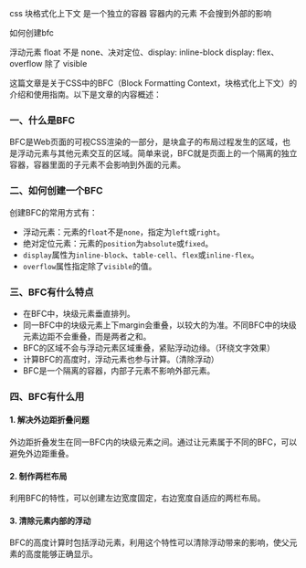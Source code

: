 css 块格式化上下文 是一个独立的容器 容器内的元素 不会搜到外部的影响

如何创建bfc 

浮动元素 float 不是 none、决对定位、display: inline-block display: flex、overflow 除了 visible

这篇文章是关于CSS中的BFC（Block Formatting Context，块格式化上下文）的介绍和使用指南。以下是文章的内容概述：

### 一、什么是BFC
BFC是Web页面的可视CSS渲染的一部分，是块盒子的布局过程发生的区域，也是浮动元素与其他元素交互的区域。简单来说，BFC就是页面上的一个隔离的独立容器，容器里面的子元素不会影响到外面的元素。

### 二、如何创建一个BFC
创建BFC的常用方式有：
- 浮动元素：元素的`float`不是`none`，指定为`left`或`right`。
- 绝对定位元素：元素的`position`为`absolute`或`fixed`。
- `display`属性为`inline-block`、`table-cell`、`flex`或`inline-flex`。
- `overflow`属性指定除了`visible`的值。

### 三、BFC有什么特点
- 在BFC中，块级元素垂直排列。
- 同一BFC中的块级元素上下margin会重叠，以较大的为准。不同BFC中的块级元素边距不会重叠，而是两者之和。
- BFC的区域不会与浮动元素区域重叠，紧贴浮动边缘。（环绕文字效果）
- 计算BFC的高度时，浮动元素也参与计算。（清除浮动）
- BFC是一个隔离的容器，内部子元素不影响外部元素。

### 四、BFC有什么用
#### 1. 解决外边距折叠问题
外边距折叠发生在同一BFC内的块级元素之间。通过让元素属于不同的BFC，可以避免外边距重叠。

#### 2. 制作两栏布局
利用BFC的特性，可以创建左边宽度固定，右边宽度自适应的两栏布局。

#### 3. 清除元素内部的浮动
BFC的高度计算时包括浮动元素，利用这个特性可以清除浮动带来的影响，使父元素的高度能够正确显示。